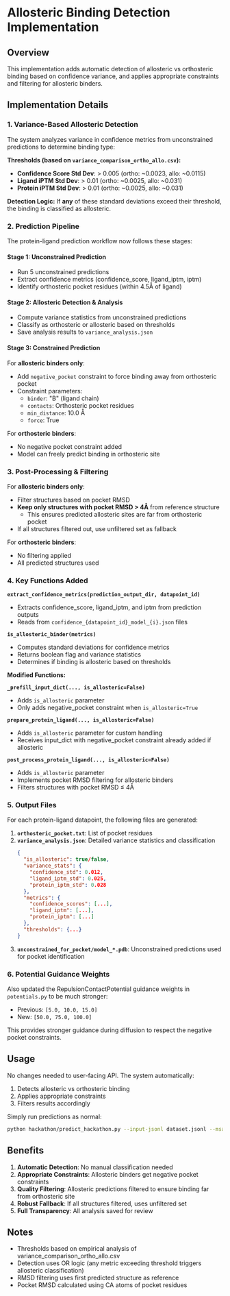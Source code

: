 # Allosteric Binding Detection Implementation

## Overview

This implementation adds automatic detection of allosteric vs orthosteric binding based on confidence variance, and applies appropriate constraints and filtering for allosteric binders.

## Implementation Details

### 1. Variance-Based Allosteric Detection

The system analyzes variance in confidence metrics from unconstrained predictions to determine binding type:

**Thresholds (based on `variance_comparison_ortho_allo.csv`):**
- **Confidence Score Std Dev**: > 0.005 (ortho: ~0.0023, allo: ~0.0115)
- **Ligand iPTM Std Dev**: > 0.01 (ortho: ~0.0025, allo: ~0.031)
- **Protein iPTM Std Dev**: > 0.01 (ortho: ~0.0025, allo: ~0.031)

**Detection Logic:**
If **any** of these standard deviations exceed their threshold, the binding is classified as allosteric.

### 2. Prediction Pipeline

The protein-ligand prediction workflow now follows these stages:

#### Stage 1: Unconstrained Prediction
- Run 5 unconstrained predictions
- Extract confidence metrics (confidence_score, ligand_iptm, iptm)
- Identify orthosteric pocket residues (within 4.5Å of ligand)

#### Stage 2: Allosteric Detection & Analysis
- Compute variance statistics from unconstrained predictions
- Classify as orthosteric or allosteric based on thresholds
- Save analysis results to `variance_analysis.json`

#### Stage 3: Constrained Prediction
For **allosteric binders only**:
- Add `negative_pocket` constraint to force binding away from orthosteric pocket
- Constraint parameters:
  - `binder`: "B" (ligand chain)
  - `contacts`: Orthosteric pocket residues
  - `min_distance`: 10.0 Å
  - `force`: True

For **orthosteric binders**:
- No negative pocket constraint added
- Model can freely predict binding in orthosteric site

### 3. Post-Processing & Filtering

For **allosteric binders only**:
- Filter structures based on pocket RMSD
- **Keep only structures with pocket RMSD > 4Å** from reference structure
  - This ensures predicted allosteric sites are far from orthosteric pocket
- If all structures filtered out, use unfiltered set as fallback

For **orthosteric binders**:
- No filtering applied
- All predicted structures used

### 4. Key Functions Added

**`extract_confidence_metrics(prediction_output_dir, datapoint_id)`**
- Extracts confidence_score, ligand_iptm, and iptm from prediction outputs
- Reads from `confidence_{datapoint_id}_model_{i}.json` files

**`is_allosteric_binder(metrics)`**
- Computes standard deviations for confidence metrics
- Returns boolean flag and variance statistics
- Determines if binding is allosteric based on thresholds

**Modified Functions:**

**`_prefill_input_dict(..., is_allosteric=False)`**
- Adds `is_allosteric` parameter
- Only adds negative_pocket constraint when `is_allosteric=True`

**`prepare_protein_ligand(..., is_allosteric=False)`**
- Adds `is_allosteric` parameter for custom handling
- Receives input_dict with negative_pocket constraint already added if allosteric

**`post_process_protein_ligand(..., is_allosteric=False)`**
- Adds `is_allosteric` parameter
- Implements pocket RMSD filtering for allosteric binders
- Filters structures with pocket RMSD ≤ 4Å

### 5. Output Files

For each protein-ligand datapoint, the following files are generated:

1. **`orthosteric_pocket.txt`**: List of pocket residues
2. **`variance_analysis.json`**: Detailed variance statistics and classification
   ```json
   {
     "is_allosteric": true/false,
     "variance_stats": {
       "confidence_std": 0.012,
       "ligand_iptm_std": 0.025,
       "protein_iptm_std": 0.028
     },
     "metrics": {
       "confidence_scores": [...],
       "ligand_iptm": [...],
       "protein_iptm": [...]
     },
     "thresholds": {...}
   }
   ```
3. **`unconstrained_for_pocket/model_*.pdb`**: Unconstrained predictions used for pocket identification

### 6. Potential Guidance Weights

Also updated the RepulsionContactPotential guidance weights in `potentials.py` to be much stronger:
- Previous: `[5.0, 10.0, 15.0]`
- New: `[50.0, 75.0, 100.0]`

This provides stronger guidance during diffusion to respect the negative pocket constraints.

## Usage

No changes needed to user-facing API. The system automatically:
1. Detects allosteric vs orthosteric binding
2. Applies appropriate constraints
3. Filters results accordingly

Simply run predictions as normal:
```bash
python hackathon/predict_hackathon.py --input-jsonl dataset.jsonl --msa-dir ./msa --submission-dir submission --intermediate-dir intermediate
```

## Benefits

1. **Automatic Detection**: No manual classification needed
2. **Appropriate Constraints**: Allosteric binders get negative pocket constraints
3. **Quality Filtering**: Allosteric predictions filtered to ensure binding far from orthosteric site
4. **Robust Fallback**: If all structures filtered, uses unfiltered set
5. **Full Transparency**: All analysis saved for review

## Notes

- Thresholds based on empirical analysis of variance_comparison_ortho_allo.csv
- Detection uses OR logic (any metric exceeding threshold triggers allosteric classification)
- RMSD filtering uses first predicted structure as reference
- Pocket RMSD calculated using CA atoms of pocket residues

